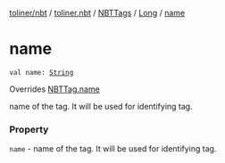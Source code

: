 [toliner/nbt](../../../index.md) / [toliner.nbt](../../index.md) / [NBTTags](../index.md) / [Long](index.md) / [name](./name.md)

# name

`val name: `[`String`](https://kotlinlang.org/api/latest/jvm/stdlib/kotlin/-string/index.html)

Overrides [NBTTag.name](../../-n-b-t-tag/name.md)

name of the tag. It will be used for identifying tag.

### Property

`name` - name of the tag. It will be used for identifying tag.